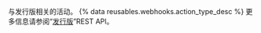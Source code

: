 与发行版相关的活动。 {% data reusables.webhooks.action_type_desc %} 更多信息请参阅“[发行版](/rest/reference/releases)”REST API。
